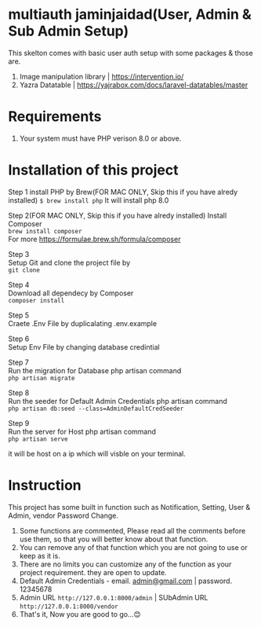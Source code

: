 # multiauth jaminjaidad(User, Admin & Sub Admin Setup)

This skelton comes with basic user auth setup with some packages & those are.

1. Image manipulation library | https://intervention.io/
2. Yazra Datatable | https://yajrabox.com/docs/laravel-datatables/master

# Requirements

1. Your system must have PHP verison 8.0 or above.


# Installation of this project

Step 1
install PHP  by Brew(FOR MAC ONLY, Skip this if you have alredy installed)
`$ brew install php`
It will install php 8.0

Step 2(FOR MAC ONLY, Skip this if you have alredy installed)
Install Composer \
`brew install composer` \
For more 
https://formulae.brew.sh/formula/composer

Step 3 \
Setup Git and clone the project file by \
`git clone ` 

Step 4 \
Download all dependecy by Composer \
`composer install`

Step 5 \
Craete .Env File by duplicalating .env.example  

Step 6 \
Setup Env File by changing database credintial 

Step 7 \
Run the migration for Database php artisan command  \
`php artisan migrate`

Step 8 \
Run the seeder for Default Admin Credentials php artisan command  \
`php artisan db:seed --class=AdminDefaultCredSeeder`

Step 9 \
Run the server for Host php artisan command  \
`php artisan serve`


it will be host on a ip which will visble on your terminal.

# Instruction

This project has some built in function such as Notification, Setting, User & Admin, vendor Password Change.

1. Some functions are commented, Please read all the comments before use them, so that you will better know about that function.
2. You can remove any of that function which you are not going to use or keep as it is.
3. There are no limits you can customize any of the function as your project requirement. they are open to update.
4. Default Admin Credentials - email. admin@gmail.com | password. 12345678
5. Admin URL `http://127.0.0.1:8000/admin` | SUbAdmin URL `http://127.0.0.1:8000/vendor`
5. That's it, Now you are good to go...😊

